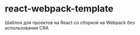 # react-webpack-template
Шаблон для проектов на React со сборкой на Webpack без использования CRA  

